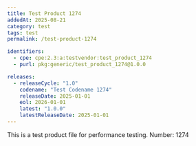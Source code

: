 ```yaml
---
title: Test Product 1274
addedAt: 2025-08-21
category: test
tags: test
permalink: /test-product-1274

identifiers:
  - cpe: cpe:2.3:a:testvendor:test_product_1274
  - purl: pkg:generic/test_product_1274@1.0.0

releases:
  - releaseCycle: "1.0"
    codename: "Test Codename 1274"
    releaseDate: 2025-01-01
    eol: 2026-01-01
    latest: "1.0.0"
    latestReleaseDate: 2025-01-01
---
```


This is a test product file for performance testing. Number: 1274
